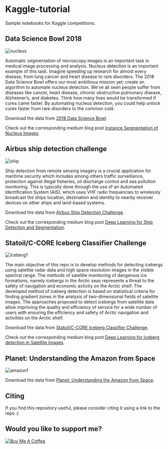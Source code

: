 # Kaggle-tutorial
Sample notebooks for Kaggle competitions.

## Data Science Bowl 2018

![nucleus](n3.png)

Automatic segmentation of microscopy images is an important task in medical image processing and analysis. Nucleus detection is an important example of this task. Imagine speeding up research for almost every disease, from lung cancer and heart disease to rare disorders. The 2018 Data Science Bowl offers our most ambitious mission yet: create an algorithm to automate nucleus detection. We’ve all seen people suffer from diseases like cancer, heart disease, chronic obstructive pulmonary disease, Alzheimer’s, and diabetes. Think how many lives would be transformed if cures came faster. By automating nucleus detection, you could help unlock cures faster from rare disorders to the common cold.

Download the data from [2018 Data Science Bowl](https://www.kaggle.com/c/data-science-bowl-2018/data).

Check out the corresponding medium blog post [Instance Segmentation of Nucleus Images](https://medium.com/@abhinav.sagar/nucleus-segmentation-using-u-net-eceb14a9ced4).

## Airbus ship detection challenge

![ship](airbus.png)

Ship detection from remote sensing imagery is a crucial application for maritime security which includes among others traffic surveillance, protection against illegal fisheries, oil discharge control and sea pollution monitoring. This is typically done through the use of an Automated Identification System (AIS), which uses VHF radio frequencies to wirelessly broadcast the ships location, destination and identity to nearby receiver devices on other ships and land-based systems.

Download the data from [Airbus Ship Detection Challenge](https://www.kaggle.com/c/airbus-ship-detection/data).

Check out the corresponding medium blog post [Deep Learning for Ship Detection and Segmentation](https://medium.com/@abhinav.sagar/deep-learning-for-ship-detection-and-segmentation-71d223aca649).

## Statoil/C-CORE Iceberg Classifier Challenge

![iceberg1](statoil.jpg)

The main objective of this repo is to develop methods for detecting icebergs using satellite radar data and high space resolution images in the visible spectral range. The methods of satellite monitoring of dangerous ice formations, namely icebergs in the Arctic seas represents a threat to the safety of navigation and economic activity on the Arctic shelf. The developed method of iceberg detection is based on statistical criteria for finding gradient zones in the analysis of two-dimensional fields of satellite images. The approaches proposed to detect icebergs from satellite data allow improving the quality and efficiency of service for a wide number of users with ensuring the efficiency and safety of Arctic navigation and activities on the Arctic shelf.

Download the data from [Statoil/C-CORE Iceberg Classifier Challenge](https://www.kaggle.com/c/statoil-iceberg-classifier-challenge/data).

Check out the corresponding medium blog post [Deep Learning for Iceberg detection in Satellite Images](https://medium.com/@abhinav.sagar/deep-learning-for-iceberg-detection-in-satellite-images-c667acf4bad0).

## Planet: Understanding the Amazon from Space

![amazon1](amazon.jpg)

Download the data from [Planet: Understanding the Amazon from Space](https://www.kaggle.com/c/planet-understanding-the-amazon-from-space/data).

## Citing

If you find this repository useful, please consider citing it using a link to the repo :)


## Would you like to support me?

<a href="https://www.buymeacoffee.com/abhinavsagar" target="_blank"><img src="https://www.buymeacoffee.com/assets/img/custom_images/black_img.png" alt="Buy Me A Coffee" style="height: auto !important;width: auto !important;" ></a>
